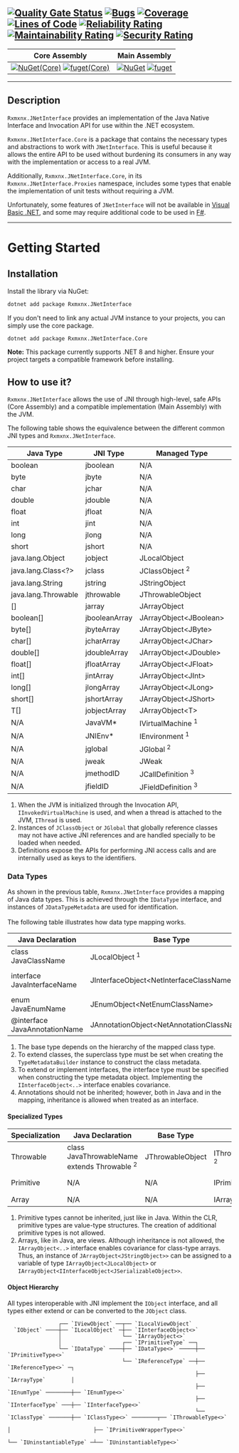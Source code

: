 [![Quality Gate Status](https://sonarcloud.io/api/project_badges/measure?project=josephmoresena_Rxmxnx.JNetInterface&metric=alert_status)](https://sonarcloud.io/summary/new_code?id=josephmoresena_Rxmxnx.JNetInterface)
[![Bugs](https://sonarcloud.io/api/project_badges/measure?project=josephmoresena_Rxmxnx.JNetInterface&metric=bugs)](https://sonarcloud.io/summary/new_code?id=josephmoresena_Rxmxnx.JNetInterface)
[![Coverage](https://sonarcloud.io/api/project_badges/measure?project=josephmoresena_Rxmxnx.JNetInterface&metric=coverage)](https://sonarcloud.io/summary/new_code?id=josephmoresena_Rxmxnx.JNetInterface)
[![Lines of Code](https://sonarcloud.io/api/project_badges/measure?project=josephmoresena_Rxmxnx.JNetInterface&metric=ncloc)](https://sonarcloud.io/summary/new_code?id=josephmoresena_Rxmxnx.JNetInterface)
[![Reliability Rating](https://sonarcloud.io/api/project_badges/measure?project=josephmoresena_Rxmxnx.JNetInterface&metric=reliability_rating)](https://sonarcloud.io/summary/new_code?id=josephmoresena_Rxmxnx.JNetInterface)
[![Maintainability Rating](https://sonarcloud.io/api/project_badges/measure?project=josephmoresena_Rxmxnx.JNetInterface&metric=sqale_rating)](https://sonarcloud.io/summary/new_code?id=josephmoresena_Rxmxnx.JNetInterface)
[![Security Rating](https://sonarcloud.io/api/project_badges/measure?project=josephmoresena_Rxmxnx.JNetInterface&metric=security_rating)](https://sonarcloud.io/summary/new_code?id=josephmoresena_Rxmxnx.JNetInterface)
---

| **Core Assembly**                                                                                                                                                                                                                                                                    | **Main Assembly**                                                                                                                                                                                                                                    |
|--------------------------------------------------------------------------------------------------------------------------------------------------------------------------------------------------------------------------------------------------------------------------------------|------------------------------------------------------------------------------------------------------------------------------------------------------------------------------------------------------------------------------------------------------|
| [![NuGet(Core)](https://img.shields.io/nuget/v/Rxmxnx.JNetInterface.Core)](https://www.nuget.org/packages/Rxmxnx.JNetInterface.Core/) [![fuget(Core)](https://www.fuget.org/packages/Rxmxnx.JNetInterface.Core/badge.svg)](https://www.fuget.org/packages/Rxmxnx.JNetInterface.Core) | [![NuGet](https://img.shields.io/nuget/v/Rxmxnx.JNetInterface)](https://www.nuget.org/packages/Rxmxnx.JNetInterface/) [![fuget](https://www.fuget.org/packages/Rxmxnx.JNetInterface/badge.svg)](https://www.fuget.org/packages/Rxmxnx.JNetInterface) |

---

## Description

`Rxmxnx.JNetInterface` provides an implementation of the Java Native Interface and Invocation API for use within the
.NET ecosystem.

`Rxmxnx.JNetInterface.Core` is a package that contains the necessary types and abstractions to work with
`JNetInterface`. This is useful because it allows the entire API to be used without burdening its consumers in any way
with the implementation or access to a real JVM.

Additionally, `Rxmxnx.JNetInterface.Core`, in its `Rxmxnx.JNetInterface.Proxies` namespace, includes some types that
enable the implementation of unit tests without requiring a JVM.

Unfortunately, some features of `JNetInterface` will not be available
in [Visual Basic .NET](https://github.com/dotnet/vblang/issues/625), and some may require additional code to be used
in [F#](https://github.com/dotnet/fsharp/issues/17605).

---

# Getting Started

## Installation

Install the library via NuGet:

```cmd
dotnet add package Rxmxnx.JNetInterface
```

If you don't need to link any actual JVM instance to your projects, you can simply use the core package.

```cmd
dotnet add package Rxmxnx.JNetInterface.Core
```

**Note:** This package currently supports .NET 8 and higher. Ensure your project targets a compatible framework before
installing.

## How to use it?

`Rxmxnx.JNetInterface` allows the use of JNI through high-level, safe APIs (Core Assembly) and a compatible
implementation (Main Assembly) with the JVM. <br/>

The following table shows the equivalence between the different common JNI types and `Rxmxnx.JNetInterface`.

| Java Type                | JNI Type      | Managed Type                  | Unmanaged Type        |
|--------------------------|---------------|-------------------------------|-----------------------|
| boolean                  | jboolean      | N/A                           | JBoolean              |
| byte                     | jbyte         | N/A                           | JByte                 |
| char                     | jchar         | N/A                           | JChar                 |
| double                   | jdouble       | N/A                           | JDouble               |
| float                    | jfloat        | N/A                           | JFloat                |
| int                      | jint          | N/A                           | JInt                  |
| long                     | jlong         | N/A                           | JLong                 |
| short                    | jshort        | N/A                           | JShort                |
| java.lang.Object         | jobject       | JLocalObject                  | JLocalRef             |
| java.lang.Class&lt;?&gt; | jclass        | JClassObject <sup>2</sup>     | JClassLocalRef        |
| java.lang.String         | jstring       | JStringObject                 | JStringLocalRef       |
| java.lang.Throwable      | jthrowable    | JThrowableObject              | JThrowableLocalRef    |
| []                       | jarray        | JArrayObject                  | JArrayLocalRef        |
| boolean[]                | jbooleanArray | JArrayObject&lt;JBoolean&gt;  | JBooleanArrayLocalRef |
| byte[]                   | jbyteArray    | JArrayObject&lt;JByte&gt;     | JByteArrayLocalRef    |
| char[]                   | jcharArray    | JArrayObject&lt;JChar&gt;     | JCharArrayLocalRef    |
| double[]                 | jdoubleArray  | JArrayObject&lt;JDouble&gt;   | JDoubleArrayLocalRef  |
| float[]                  | jfloatArray   | JArrayObject&lt;JFloat&gt;    | JFloatArrayLocalRef   |
| int[]                    | jintArray     | JArrayObject&lt;JInt&gt;      | JIntArrayLocalRef     |
| long[]                   | jlongArray    | JArrayObject&lt;JLong&gt;     | JLongArrayLocalRef    |
| short[]                  | jshortArray   | JArrayObject&lt;JShort&gt;    | JShortArrayLocalRef   |
| T[]                      | jobjectArray  | JArrayObject&lt;T&gt;         | JObjectArrayLocalRef  |
| N/A                      | JavaVM*       | IVirtualMachine <sup>1</sup>  | JVirtualMachineRef    |
| N/A                      | JNIEnv*       | IEnvironment <sup>1</sup>     | JEnvironmentRef       |
| N/A                      | jglobal       | JGlobal <sup>2</sup>          | JGlobalRef            |
| N/A                      | jweak         | JWeak                         | JWeakRef              |
| N/A                      | jmethodID     | JCallDefinition <sup>3</sup>  | JMethodId             |
| N/A                      | jfieldID      | JFieldDefinition <sup>3</sup> | JFieldId              |

1. When the JVM is initialized through the Invocation API, `IInvokedVirtualMachine` is used, and when a thread is
   attached to the JVM, `IThread` is used.
2. Instances of `JClassObject` or `JGlobal` that globally reference classes may not have active JNI references and are
   handled specially to be loaded when needed.
3. Definitions expose the APIs for performing JNI access calls and are internally used as keys to the identifiers.

### Data Types

As shown in the previous table, `Rxmxnx.JNetInterface` provides a mapping of Java data types. This is achieved through
the `IDataType` interface, and instances of `JDataTypeMetadata` are used for identification. <br/>  
The following table illustrates how data type mapping works.

| Java Declaration              | Base Type                                        | Interface                                   | Metadata                                                                                    | Inheritance                                                  |
|-------------------------------|--------------------------------------------------|---------------------------------------------|---------------------------------------------------------------------------------------------|--------------------------------------------------------------|
| class JavaClassName           | JLocalObject <sup>1</sup>                        | IClassType&lt;NetClassName&gt;              | JClassTypeMetadata&lt;NetClassName&gt; { ClassName = package/JavaClassName }                | : NetClassName <sup>2</sup>                                  |
| interface JavaInterfaceName   | JInterfaceObject&lt;NetInterfaceClassName&gt;    | IInterfaceType&lt;NetInterfaceClassName&gt; | JInterfaceTypeMetadata&lt;NetInterfaceClassName&gt; { ClassName = package/JavaInterfaceName | : IInterfaceObject&lt;NetInterfaceClassName&gt; <sup>3</sup> |
| enum JavaEnumName             | JEnumObject&lt;NetEnumClassName&gt;              | IEnumType&lt;NetEnumClassName&gt;           | JEnumTypeMetadata&lt;NetEnumClassName&gt; { ClassName = package/JavaEnumName }              | N/A                                                          |
| @interface JavaAnnotationName | JAnnotationObject&lt;NetAnnotationClassName>&gt; | IInterfaceType&lt;NetInterfaceClassName&gt; | JInterfaceTypeMetadata&lt;NetEnumClassName&gt; { ClassName = package/JavaAnnotationName }   | N/A <sup>4</sup>                                             |

1. The base type depends on the hierarchy of the mapped class type.
2. To extend classes, the superclass type must be set when creating the `TypeMetadataBuilder` instance to construct the
   class metadata.
3. To extend or implement interfaces, the interface type must be specified when constructing the type metadata object.
   Implementing the `IInterfaceObject<..>` interface enables covariance.
4. Annotations should not be inherited; however, both in Java and in the mapping, inheritance is allowed when treated as
   an interface.

#### Specialized Types

| Specialization | Java Declaration                                       | Base Type        | Interface                                                | Metadata                                                   | Inheritance                          |
|----------------|--------------------------------------------------------|------------------|----------------------------------------------------------|------------------------------------------------------------|--------------------------------------|
| Throwable      | class JavaThrowableName extends Throwable <sup>2</sup> | JThrowableObject | IThrowableType&lt;NetThrowableClassName&gt; <sup>2</sup> | JThrowableTypeMetadata&lt;NetThrowableClassName&gt;        | : NetThrowableClassName <sup>2</sup> |
| Primitive      | N/A                                                    | N/A              | IPrimitiveType&lt;..&gt;                                 | JPrimitiveType&lt;..&gt; { ClassName = JavaPrimitiveName } | N/A <sup>1</sup>                     |
| Array          | N/A                                                    | N/A              | IArrayType&lt;JArrayObject&lt;..&gt; &gt;                | JArrayTypeMetadata                                         | N/A <sup>2</sup>                     |

1. Primitive types cannot be inherited, just like in Java. Within the CLR, primitive types are value-type structures.
   The creation of additional primitive types is not allowed.
2. Arrays, like in Java, are views. Although inheritance is not allowed, the `IArrayObject<..>` interface enables
   covariance for class-type arrays. Thus, an instance of `JArrayObject<JStringObject>>` can be assigned to a variable
   of type `IArrayObject<JLocalObject>` or `IArrayObject<IInterfaceObject<JSerializableObject>>`.

#### Object Hierarchy

All types interoperable with JNI implement the `IObject` interface, and all types either extend or can be converted to
the `JObject` class.

                    ┌── `IViewObject` ──┬── `ILocalViewObject`
      `IObject` ────┼── `ILocalObject` ─┼── `IInterfaceObject<>` 
                    │                   └── `IArrayObject<>`
                    │                   ┌── `IPrimitiveType` ──┐    
                    └── `IDataType` ────┼── `IDataType<>` ─────┼── `IPrimitiveType<>` 
                                        └── `IReferenceType` ──┼── `IReferenceType<>` ─┐          
                                                               ├── `IArrayType`        │
                                                               ├── `IEnumType` ────────┼── `IEnumType<>`
                                                               ├── `IInterfaceType` ───┼── `IInterfaceType<>`
                                                               └── `IClassType` ───────┼── `IClassType<>` ────────┬── `IThrowableType<>`
                                                                                       │                          ├── `IPrimitiveWrapperType<>`
                                                                                       └── `IUninstantiableType` ─┴── `IUninstantiableType<>`


